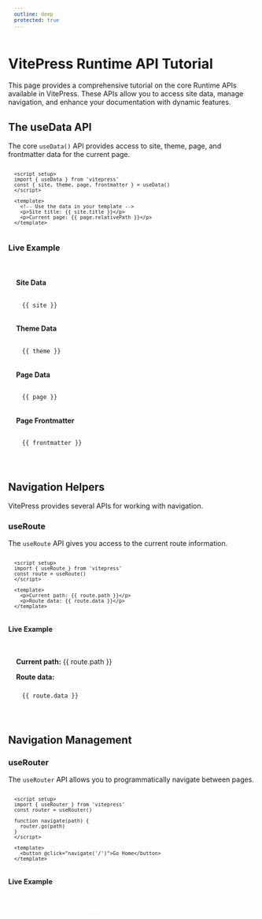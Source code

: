 ```yaml
---
outline: deep
protected: true
---
```


# VitePress Runtime API Tutorial

This page provides a comprehensive tutorial on the core Runtime APIs available in VitePress. These APIs allow you to access site data, manage navigation, and enhance your documentation with dynamic features.

<script setup lang="ts">
// Import only the necessary APIs
import { useData, useRoute, useRouter } from 'vitepress';

import { withBase } from 'vitepress';

// Only execute client-side code when in browser context
const isBrowser = typeof window !== 'undefined';

// useData API
const { site, theme, page, frontmatter } = useData();

// useRoute API
const route = useRoute();

// useRouter API
const router = useRouter();
</script>

## The useData API

The core `useData()` API provides access to site, theme, page, and frontmatter data for the current page.

```vue
<script setup>
import { useData } from 'vitepress'
const { site, theme, page, frontmatter } = useData()
</script>

<template>
  <!-- Use the data in your template -->
  <p>Site title: {{ site.title }}</p>
  <p>Current page: {{ page.relativePath }}</p>
</template>
```

### Live Example

<div class="api-example-box">
  <h4>Site Data</h4>
  <pre>{{ site }}</pre>
  
  <h4>Theme Data</h4>
  <pre>{{ theme }}</pre>
  
  <h4>Page Data</h4>
  <pre>{{ page }}</pre>
  
  <h4>Page Frontmatter</h4>
  <pre>{{ frontmatter }}</pre>
</div>

## Navigation Helpers

VitePress provides several APIs for working with navigation.

### useRoute

The `useRoute` API gives you access to the current route information.

```vue
<script setup>
import { useRoute } from 'vitepress'
const route = useRoute()
</script>

<template>
  <p>Current path: {{ route.path }}</p>
  <p>Route data: {{ route.data }}</p>
</template>
```

#### Live Example

<div class="api-example-box">
  <p><strong>Current path:</strong> {{ route.path }}</p>
  <div><strong>Route data:</strong></div>
  <pre>{{ route.data }}</pre>
</div>

## Navigation Management

### useRouter

The `useRouter` API allows you to programmatically navigate between pages.

```vue
<script setup>
import { useRouter } from 'vitepress'
const router = useRouter()

function navigate(path) {
  router.go(path)
}
</script>

<template>
  <button @click="navigate('/')">Go Home</button>
</template>
```

#### Live Example

<div class="api-example-box">
  <button class="custom-button" @click="router.go(withBase('/'))">Go Home</button>
  <button class="custom-button" @click="router.go(withBase('/markdown-examples'))">Go to Markdown Examples</button>
</div>

<style>
.api-example-box {
  background-color: var(--vp-c-bg-soft);
  border-radius: 8px;
  padding: 16px;
  margin: 16px 0;
  border: 1px solid var(--vp-c-divider);
  overflow: auto;
}

.custom-button {
  background-color: var(--vp-c-brand);
  color: white;
  border: none;
  border-radius: 6px;
  padding: 6px 12px;
  margin-right: 8px;
  cursor: pointer;
  font-size: 0.9em;
  transition: background-color 0.2s;
}

.custom-button:hover {
  background-color: var(--vp-c-brand-dark);
}

pre {
  background-color: var(--vp-c-bg);
  border-radius: 6px;
  padding: 12px;
  max-height: 200px;
  overflow: auto;
  font-size: 0.85em;
}
</style>

